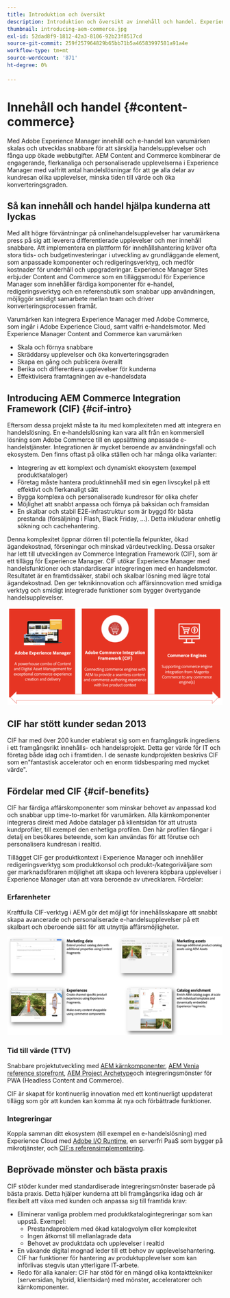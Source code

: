 ```yaml
---
title: Introduktion och översikt
description: Introduktion och översikt av innehåll och handel. Experience Manager Commerce Integration Framework (CIF) rekommenderas av Adobe för att integrera och utöka handelstjänster från Adobe Commerce och andra tredjepartslösningar med Experience Cloud.
thumbnail: introducing-aem-commerce.jpg
exl-id: 52dad8f9-1812-42a3-8106-92b23f8517cd
source-git-commit: 259f257964829b65bb71b5a46583997581a91a4e
workflow-type: tm+mt
source-wordcount: '871'
ht-degree: 0%

---
```


# Innehåll och handel {#content-commerce}

Med Adobe Experience Manager innehåll och e-handel kan varumärken skalas och utvecklas snabbare för att särskilja handelsupplevelser och fånga upp ökade webbutgifter. AEM Content and Commerce kombinerar de engagerande, flerkanaliga och personaliserade upplevelserna i Experience Manager med valfritt antal handelslösningar för att ge alla delar av kundresan olika upplevelser, minska tiden till värde och öka konverteringsgraden.

## Så kan innehåll och handel hjälpa kunderna att lyckas

Med allt högre förväntningar på onlinehandelsupplevelser har varumärkena press på sig att leverera differentierade upplevelser och mer innehåll snabbare. Att implementera en plattform för innehållshantering kräver ofta stora tids- och budgetinvesteringar i utveckling av grundläggande element, som anpassade komponenter och redigeringsverktyg, och medför kostnader för underhåll och uppgraderingar. Experience Manager Sites erbjuder Content and Commerce som en tilläggsmodul för Experience Manager som innehåller färdiga komponenter för e-handel, redigeringsverktyg och en referensbutik som snabbar upp användningen, möjliggör smidigt samarbete mellan team och driver konverteringsprocessen framåt.

Varumärken kan integrera Experience Manager med Adobe Commerce, som ingår i Adobe Experience Cloud, samt valfri e-handelsmotor. Med Experience Manager Content and Commerce kan varumärken

* Skala och förnya snabbare
* Skräddarsy upplevelser och öka konverteringsgraden
* Skapa en gång och publicera överallt
* Berika och differentiera upplevelser för kunderna
* Effektivisera framtagningen av e-handelsdata

## Introducing AEM Commerce Integration Framework (CIF) {#cif-intro}

Eftersom dessa projekt måste ta itu med komplexiteten med att integrera en handelslösning. En e-handelslösning kan vara allt från en kommersiell lösning som Adobe Commerce till en uppsättning anpassade e-handelstjänster. Integrationen är mycket beroende av användningsfall och ekosystem. Den finns oftast på olika ställen och har många olika varianter:

* Integrering av ett komplext och dynamiskt ekosystem (exempel produktkataloger)
* Företag måste hantera produktinnehåll med sin egen livscykel på ett effektivt och flerkanaligt sätt
* Bygga komplexa och personaliserade kundresor för olika chefer
* Möjlighet att snabbt anpassa och förnya på baksidan och framsidan
* En skalbar och stabil E2E-infrastruktur som är byggd för bästa prestanda (försäljning i Flash, Black Friday, ...). Detta inkluderar enhetlig sökning och cachehantering.

Denna komplexitet öppnar dörren till potentiella felpunkter, ökad ägandekostnad, förseningar och minskad värdeutveckling. Dessa orsaker har lett till utvecklingen av Commerce Integration Framework (CIF), som är ett tillägg för Experience Manager. CIF utökar Experience Manager med handelsfunktioner och standardiserar integreringen med en handelsmotor. Resultatet är en framtidssäker, stabil och skalbar lösning med lägre total ägandekostnad. Den ger teknikinnovation och affärsinnovation med smidiga verktyg och smidigt integrerade funktioner som bygger övertygande handelsupplevelser.

![CIF-element](./assets/CIF/CIF_Overview.png)

## CIF har stött kunder sedan 2013

CIF har med över 200 kunder etablerat sig som en framgångsrik ingrediens i ett framgångsrikt innehålls- och handelsprojekt. Detta ger värde för IT och företag både idag och i framtiden. I de senaste kundprojekten beskrivs CIF som en&quot;fantastisk accelerator och en enorm tidsbesparing med mycket värde&quot;.

## Fördelar med CIF {#cif-benefits}

CIF har färdiga affärskomponenter som minskar behovet av anpassad kod och snabbar upp time-to-market för varumärken. Alla kärnkomponenter integreras direkt med Adobe datalager på klientsidan för att utrusta kundprofiler, till exempel den enhetliga profilen. Den här profilen fångar i detalj en besökares beteende, som kan användas för att förutse och personalisera kundresan i realtid.

Tillägget CIF ger produktkontext i Experience Manager och innehåller redigeringsverktyg som produktkonsol och produkt-/kategoriväljare som ger marknadsföraren möjlighet att skapa och leverera köpbara upplevelser i Experience Manager utan att vara beroende av utvecklaren. Fördelar:

### Erfarenheter

Kraftfulla CIF-verktyg i AEM gör det möjligt för innehållsskapare att snabbt skapa avancerade och personaliserade e-handelsupplevelser på ett skalbart och oberoende sätt för att utnyttja affärsmöjligheter.

![CIF-element](./assets/CIF/CIF_Product_Experience_Management.png)

### Tid till värde (TTV)

Snabbare projektutveckling med [AEM kärnkomponenter](https://www.aemcomponents.dev/), [AEM Venia reference storefront](https://github.com/adobe/aem-cif-guides-venia), [AEM Project Archetype](https://experienceleague.adobe.com/docs/experience-manager-core-components/using/developing/archetype/overview.html)och integreringsmönster för PWA (Headless Content and Commerce).

CIF är skapat för kontinuerlig innovation med ett kontinuerligt uppdaterat tillägg som gör att kunden kan komma åt nya och förbättrade funktioner.

### Integreringar

Koppla samman ditt ekosystem (till exempel en e-handelslösning) med Experience Cloud med  [Adobe I/O Runtime](https://www.adobe.io/apis/experienceplatform/runtime.html), en serverfri PaaS som bygger på mikrotjänster, och [CIF:s referensimplementering](https://github.com/adobe/commerce-cif-graphql-integration-reference).

## Beprövade mönster och bästa praxis

CIF stöder kunder med standardiserade integreringsmönster baserade på bästa praxis. Detta hjälper kunderna att bli framgångsrika idag och är flexibelt att växa med kunden och anpassa sig till framtida krav:

* Eliminerar vanliga problem med produktkatalogintegreringar som kan uppstå. Exempel:
   * Prestandaproblem med ökad katalogvolym eller komplexitet
   * Ingen åtkomst till mellanlagrade data
   * Behovet av produktdata och upplevelser i realtid
* En växande digital mognad leder till ett behov av upplevelsehantering. CIF har funktioner för hantering av produktupplevelser som kan införlivas stegvis utan ytterligare IT-arbete.
* Redo för alla kanaler: CIF har stöd för en mängd olika kontakttekniker (serversidan, hybrid, klientsidan) med mönster, acceleratorer och kärnkomponenter.
